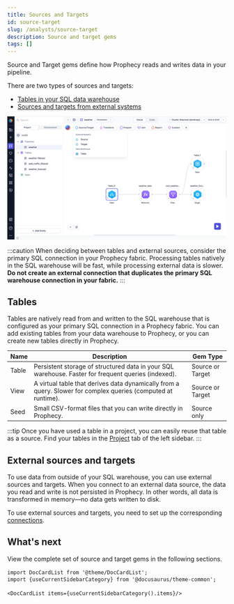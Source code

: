 ```yaml
---
title: Sources and Targets
id: source-target
slug: /analysts/source-target
description: Source and target gems
tags: []
---
```


Source and Target gems define how Prophecy reads and writes data in your pipeline.

There are two types of sources and targets:

- [Tables in your SQL data warehouse](#tables)
- [Sources and targets from external systems](#external-sources-and-targets)

![Source/Target Gem Drawer](img/source-target-analysts.png)

:::caution
When deciding between tables and external sources, consider the primary SQL connection in your Prophecy fabric. Processing tables natively in the SQL warehouse will be fast, while processing external data is slower. **Do not create an external connection that duplicates the primary SQL warehouse connection in your fabric.**
:::

## Tables

Tables are natively read from and written to the SQL warehouse that is configured as your primary SQL connection in a Prophecy fabric. You can add existing tables from your data warehouse to Prophecy, or you can create new tables directly in Prophecy.

| Name  | Description                                                                                                   | Gem Type         |
| ----- | ------------------------------------------------------------------------------------------------------------- | ---------------- |
| Table | Persistent storage of structured data in your SQL warehouse. Faster for frequent queries (indexed).           | Source or Target |
| View  | A virtual table that derives data dynamically from a query. Slower for complex queries (computed at runtime). | Source or Target |
| Seed  | Small CSV-format files that you can write directly in Prophecy.                                               | Source only      |

:::tip
Once you have used a table in a project, you can easily reuse that table as a source. Find your tables in the [Project](/analysts/project-editor) tab of the left sidebar.
:::

## External sources and targets

To use data from outside of your SQL warehouse, you can use external sources and targets. When you connect to an external data source, the data you read and write is not persisted in Prophecy. In other words, all data is transformed in memory—no data gets written to disk.

To use external sources and targets, you need to set up the corresponding [connections](docs/analysts/development/connections.md).

## What's next

View the complete set of source and target gems in the following sections.

```mdx-code-block
import DocCardList from '@theme/DocCardList';
import {useCurrentSidebarCategory} from '@docusaurus/theme-common';

<DocCardList items={useCurrentSidebarCategory().items}/>
```

